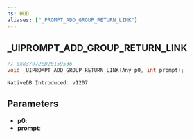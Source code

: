 ```yaml
---
ns: HUD
aliases: ["_PROMPT_ADD_GROUP_RETURN_LINK"]
---
```

## _UIPROMPT_ADD_GROUP_RETURN_LINK

```c
// 0x837972ED28159536
void _UIPROMPT_ADD_GROUP_RETURN_LINK(Any p0, int prompt);
```

```
NativeDB Introduced: v1207
```

## Parameters
* **p0**:
* **prompt**:
